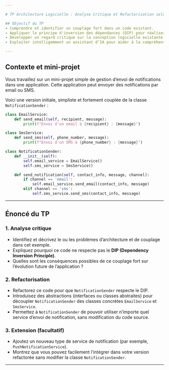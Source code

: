 ```yaml
---

# TP Architecture Logicielle : Analyse Critique et Refactorisation selon le DIP

## Objectif du TP
- Comprendre et identifier un couplage fort dans un code existant.
- Appliquer le principe d'inversion des dépendances (DIP) pour réaliser une refactorisation.
- Développer un regard critique sur la conception logicielle existante.
- Exploiter intelligemment un assistant d’IA pour aider à la compréhension et à la refactorisation du code.

---
```


## Contexte et mini-projet

Vous travaillez sur un mini-projet simple de gestion d’envoi de notifications dans une application. Cette application peut envoyer des notifications par email ou SMS.

Voici une version initiale, simpliste et fortement couplée de la classe `NotificationSender` :

```python
class EmailService:
    def send_email(self, recipient, message):
        print(f"Envoi d'un email à {recipient} : {message}")

class SmsService:
    def send_sms(self, phone_number, message):
        print(f"Envoi d'un SMS à {phone_number} : {message}")

class NotificationSender:
    def __init__(self):
        self.email_service = EmailService()
        self.sms_service = SmsService()

    def send_notification(self, contact_info, message, channel):
        if channel == 'email':
            self.email_service.send_email(contact_info, message)
        elif channel == 'sms':
            self.sms_service.send_sms(contact_info, message)
```

---

## Énoncé du TP

### 1. Analyse critique

- Identifiez et décrivez le ou les problèmes d’architecture et de couplage dans cet exemple.
- Expliquez pourquoi ce code ne respecte pas le **DIP (Dependency Inversion Principle)**.
- Quelles sont les conséquences possibles de ce couplage fort sur l’évolution future de l’application ?

### 2. Refactorisation

- Refactorez ce code pour que `NotificationSender` respecte le DIP.
- Introduisez des abstractions (interfaces ou classes abstraites) pour découpler `NotificationSender` des classes concrètes `EmailService` et `SmsService`.
- Permettez à `NotificationSender` de pouvoir utiliser n’importe quel service d’envoi de notification, sans modification du code source.

### 3. Extension (facultatif)

- Ajoutez un nouveau type de service de notification (par exemple, `PushNotificationService`).
- Montrez que vous pouvez facilement l’intégrer dans votre version refactorée sans modifier la classe `NotificationSender`.

---
